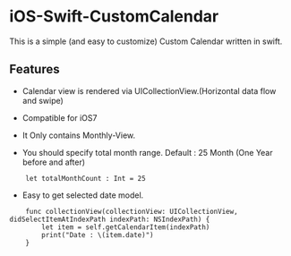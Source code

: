 # iOS-Swift-CustomCalendar

This is a simple (and easy to customize) Custom Calendar written in swift. 

## Features

* Calendar view is rendered via UICollectionView.(Horizontal data flow and swipe)

* Compatible for iOS7

* It Only contains Monthly-View.

* You should specify total month range. Default : 25 Month (One Year before and after)

```
    let totalMonthCount : Int = 25
```

* Easy to get selected date model.
```
    func collectionView(collectionView: UICollectionView, didSelectItemAtIndexPath indexPath: NSIndexPath) {
        let item = self.getCalendarItem(indexPath)
        print("Date : \(item.date)")
    }
```

